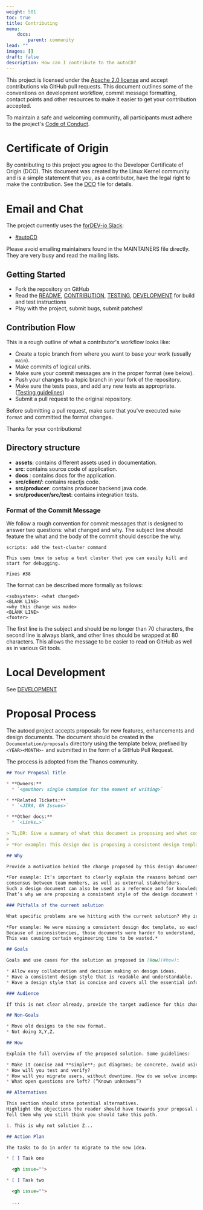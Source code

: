 ```yaml
---
weight: 501
toc: true
title: Contributing
menu:
    docs:
        parent: community
lead: ""
images: []
draft: false
description: How can I contribute to the autoCD?
---
```


This project is licensed under the [Apache 2.0 license](../LICENSE) and accept
contributions via GitHub pull requests. This document outlines some of the
conventions on development workflow, commit message formatting, contact points
and other resources to make it easier to get your contribution accepted.

To maintain a safe and welcoming community, all participants must adhere to the
project's [Code of Conduct](../code-of-conduct.md).

# Certificate of Origin

By contributing to this project you agree to the Developer Certificate of
Origin (DCO). This document was created by the Linux Kernel community and is a
simple statement that you, as a contributor, have the legal right to make the
contribution. See the [DCO](DCO) file for details.

# Email and Chat

The project currently uses the [forDEV-io Slack](https://fordev-io.slack.com):
- [#autoCD](https://fordev-io.slack.com/archives/C086UJZ4658)

Please avoid emailing maintainers found in the MAINTAINERS file directly. They
are very busy and read the mailing lists.


## Getting Started

- Fork the repository on GitHub
- Read the [README](../README.md), [CONTRIBUTION](../docs/CONTRIBUTION.md), [TESTING](../docs/TESTING.md), [DEVELOPMENT](../docs/DEVELOPMENT.md)  for build and test instructions
- Play with the project, submit bugs, submit patches!

## Contribution Flow

This is a rough outline of what a contributor's workflow looks like:

- Create a topic branch from where you want to base your work (usually `main`).
- Make commits of logical units.
- Make sure your commit messages are in the proper format (see below).
- Push your changes to a topic branch in your fork of the repository.
- Make sure the tests pass, and add any new tests as appropriate. ([Testing guidelines](TESTING.md))
- Submit a pull request to the original repository.

Before submitting a pull request, make sure that you've executed `make format` and committed the format changes.

Thanks for your contributions!

## Directory structure
- **assets**: contains different assets used in documentation.
- **src**: contains source code of application.
- **docs** : contains docs for the application.
- **src/client/**: contains reactjs code.
- **src/producer**: contains producer backend java code.
- **src/producer/src/test**: contains integration tests.

### Format of the Commit Message

We follow a rough convention for commit messages that is designed to answer two
questions: what changed and why. The subject line should feature the what and
the body of the commit should describe the why.

```
scripts: add the test-cluster command

This uses tmux to setup a test cluster that you can easily kill and
start for debugging.

Fixes #38
```

The format can be described more formally as follows:

```
<subsystem>: <what changed>
<BLANK LINE>
<why this change was made>
<BLANK LINE>
<footer>
```

The first line is the subject and should be no longer than 70 characters, the
second line is always blank, and other lines should be wrapped at 80 characters.
This allows the message to be easier to read on GitHub as well as in various
Git tools.

# Local Development

See [DEVELOPMENT](./DEVELOPMENT.md)


# Proposal Process

The autocd project accepts proposals for new features,
enhancements and design documents. The document should be created in the
`Documentation/proposals` directory using the template below, prefixed by
`<YEAR><MONTH>-` and submitted in the form of a GitHub Pull Request.

The process is adopted from the Thanos community.

```markdown mdox-exec="cat Documentation/proposals/template.md"
## Your Proposal Title

* **Owners:**
  * `<@author: single champion for the moment of writing>`

* **Related Tickets:**
  * `<JIRA, GH Issues>`

* **Other docs:**
  * `<Links…>`

> TL;DR: Give a summary of what this document is proposing and what components it is touching.
>
> *For example: This design doc is proposing a consistent design template for “example.com” organization.*

## Why

Provide a motivation behind the change proposed by this design document, give context.

*For example: It’s important to clearly explain the reasons behind certain design decisions in order to have a
consensus between team members, as well as external stakeholders.
Such a design document can also be used as a reference and for knowledge-sharing purposes.
That’s why we are proposing a consistent style of the design document that will be used for future designs.*

### Pitfalls of the current solution

What specific problems are we hitting with the current solution? Why is it not enough?

*For example: We were missing a consistent design doc template, so each team/person was creating their own.
Because of inconsistencies, those documents were harder to understand, and it was easy to miss important sections.
This was causing certain engineering time to be wasted.*

## Goals

Goals and use cases for the solution as proposed in [How](#how):

* Allow easy collaboration and decision making on design ideas.
* Have a consistent design style that is readable and understandable.
* Have a design style that is concise and covers all the essential information.

### Audience

If this is not clear already, provide the target audience for this change.

## Non-Goals

* Move old designs to the new format.
* Not doing X,Y,Z.

## How

Explain the full overview of the proposed solution. Some guidelines:

* Make it concise and **simple**; put diagrams; be concrete, avoid using “really”, “amazing” and “great” (:
* How will you test and verify?
* How will you migrate users, without downtime. How do we solve incompatibilities?
* What open questions are left? (“Known unknowns”)

## Alternatives

This section should state potential alternatives.
Highlight the objections the reader should have towards your proposal as they read it.
Tell them why you still think you should take this path.

1. This is why not solution Z...

## Action Plan

The tasks to do in order to migrate to the new idea.

* [ ] Task one

  <gh issue="">

* [ ] Task two

  <gh issue="">

  ...
```